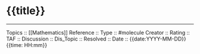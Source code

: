# {{title}}

---
Topics ::  [[Mathematics]]
Reference ::
Type :: #molecule
Creator ::
Rating ::
TAF ::
Discussion ::
Dis_Topic :: 
Resolved ::
Date :: {{date:YYYY-MM-DD}}{{time: HH:mm}}

